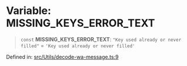 # Variable: MISSING\_KEYS\_ERROR\_TEXT

> `const` **MISSING\_KEYS\_ERROR\_TEXT**: `"Key used already or never filled"` = `'Key used already or never filled'`

Defined in: [src/Utils/decode-wa-message.ts:9](https://github.com/Fokusdotid/Baileys/blob/4cdf75fe48f9b13e8084d341633612ce49e934bd/src/Utils/decode-wa-message.ts#L9)
